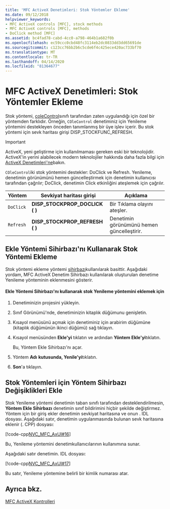 ```yaml
---
title: 'MFC ActiveX Denetimleri: Stok Yöntemler Ekleme'
ms.date: 09/12/2018
helpviewer_keywords:
- MFC ActiveX controls [MFC], stock methods
- MFC ActiveX controls [MFC], methods
- DoClick method [MFC]
ms.assetid: bc4fad78-cabd-4cc0-a798-464b1a682f0b
ms.openlocfilehash: ec59ccc0cbd48fc3114eb2dc0833dd3dd65691de
ms.sourcegitcommit: c123cc76bb2b6c5cde6f4c425ece420ac733bf70
ms.translationtype: MT
ms.contentlocale: tr-TR
ms.lasthandoff: 04/14/2020
ms.locfileid: "81364677"
---
```

# <a name="mfc-activex-controls-adding-stock-methods"></a>MFC ActiveX Denetimleri: Stok Yöntemler Ekleme

Stok yöntemi, [coleControl](../mfc/reference/colecontrol-class.md)sınıfı tarafından zaten uygulandığı için özel bir yöntemden farklıdır. Örneğin, `COleControl` denetiminiz için Yenileme yöntemini destekleyen önceden tanımlanmış bir üye işlev içerir. Bu stok yöntemi için sevk haritası girişi DISP_STOCKFUNC_REFRESH.

>[!IMPORTANT]
> ActiveX, yeni geliştirme için kullanılmaması gereken eski bir teknolojidir. ActiveX'in yerini alabilecek modern teknolojiler hakkında daha fazla bilgi için [ActiveX Denetimleri'ne](activex-controls.md)bakın.

`COleControl`iki stok yöntemini destekler: DoClick ve Refresh. Yenileme, denetimin görünümünü hemen güncelleştirmek için denetimin kullanıcısı tarafından çağrılır; DoClick, denetimin Click etkinliğini ateşlemek için çağrılır.

|Yöntem|Sevkiyat haritası girişi|Açıklama|
|------------|------------------------|-------------|
|`DoClick`|**DISP_STOCKPROP_DOCLICK ( )**|Bir Tıklama olayını ateşler.|
|`Refresh`|**DISP_STOCKPROP_REFRESH ( )**|Denetimin görünümünü hemen güncelleştirir.|

## <a name="adding-a-stock-method-using-the-add-method-wizard"></a><a name="_core_adding_a_stock_method_using_classwizard"></a>Ekle Yöntemi Sihirbazı'nı Kullanarak Stok Yöntemi Ekleme

Stok yöntemi ekleme yöntemi [sihirbazı](../ide/add-method-wizard.md)kullanılarak basittir. Aşağıdaki yordam, MFC ActiveX Denetim Sihirbazı kullanılarak oluşturulan denetime Yenileme yönteminin eklenmesini gösterir.

#### <a name="to-add-the-stock-refresh-method-using-the-add-method-wizard"></a>Ekle Yöntemi Sihirbazı'nı kullanarak stok Yenileme yöntemini eklemek için

1. Denetiminizin projesini yükleyin.

1. Sınıf Görünümü'nde, denetiminizin kitaplık düğümunu genişletin.

1. Kısayol menüsünü açmak için denetiminiz için arabirim düğümüne (kitaplık düğümünün ikinci düğümü) sağ tıklayın.

1. Kısayol menüsünden **Ekle'yi** tıklatın ve ardından **Yöntem Ekle'yi**tıklatın.

   Bu, Yöntem Ekle Sihirbazı'nı açar.

1. Yöntem **Adı** **kutusunda, Yenile'yi**tıklatın.

1. **Son**'a tıklayın.

## <a name="add-method-wizard-changes-for-stock-methods"></a><a name="_core_classwizard_changes_for_stock_methods"></a>Stok Yöntemleri için Yöntem Sihirbazı Değişiklikleri Ekle

Stok Yenileme yöntemi denetimin taban sınıfı tarafından desteklendirilmesin, **Yöntem Ekle Sihirbazı** denetimin sınıf bildirimini hiçbir şekilde değiştirmez. Yöntem için bir giriş ekler denetimin sevkiyat haritasına ve onun . IDL dosyası. Aşağıdaki satır, denetimin uygulanmasında bulunan sevk haritasına eklenir (. CPP) dosyası:

[!code-cpp[NVC_MFC_AxUI#16](../mfc/codesnippet/cpp/mfc-activex-controls-adding-stock-methods_1.cpp)]

Bu, Yenileme yöntemini denetimkullanıcılarının kullanımına sunar.

Aşağıdaki satır denetimin. IDL dosyası:

[!code-cpp[NVC_MFC_AxUI#17](../mfc/codesnippet/cpp/mfc-activex-controls-adding-stock-methods_2.idl)]

Bu satır, Yenileme yöntemine belirli bir kimlik numarası atar.

## <a name="see-also"></a>Ayrıca bkz.

[MFC ActiveX Kontrolleri](../mfc/mfc-activex-controls.md)

